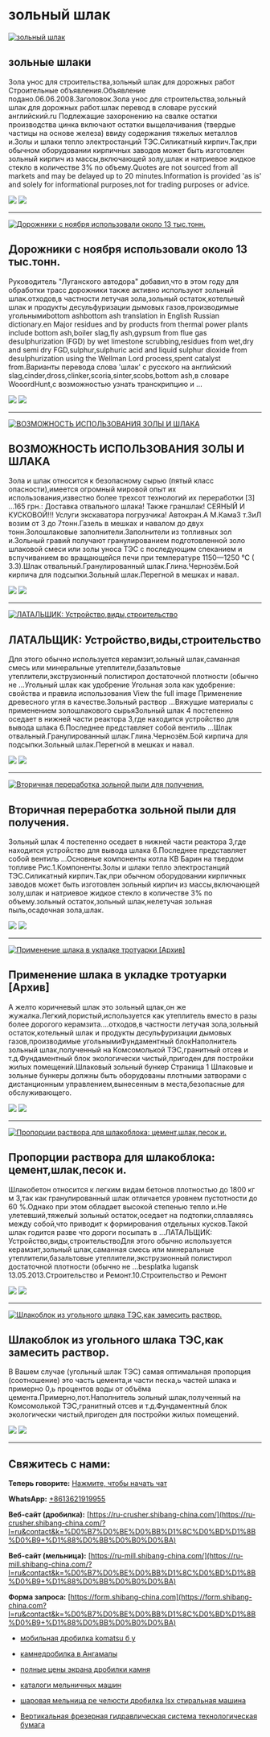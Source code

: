# зольный шлак

<a href="https://swt.shibang-china.com/?l=ru&img&k=%D0%B7%D0%BE%D0%BB%D1%8C%D0%BD%D1%8B%D0%B9+%D1%88%D0%BB%D0%B0%D0%BA" target="_blank">![зольный шлак](http://static.shibang-china.com/all-800x300/1343.jpg)</a>

## зольные шлаки
Зола унос для строительства,зольный шлак для дорожных работ Строительные объявления.Объявление подано.06.06.2008.Заголовок.Зола унос для строительства,зольный шлак для дорожных работ.шлак перевод в словаре русский английский.ru Подлежащие захоронению на свалке остатки производства цинка включают остатки выщелачивания (твердые частицы на основе железа) ввиду содержания тяжелых металлов и.Золы и шлаки тепло электростанций ТЭС.Силикатный кирпич.Так,при обычном оборудовании кирпичных заводов может быть изготовлен зольный кирпич из массы,включающей золу,шлак и натриевое жидкое стекло в количестве 3% по объему.Quotes are not sourced from all markets and may be delayed up to 20 minutes.Information is provided 'as is' and solely for informational purposes,not for trading purposes or advice.


<a href="https://whatsapp.shibangsoft.com/WhatsApp.php" target="_blank" title="WhatsApp">![](http://static.shibang-china.com/icon/whatsapp.png)</a> <a href="https://swt.shibang-china.com/?l=ru&icon&k=%D0%B7%D0%BE%D0%BB%D1%8C%D0%BD%D1%8B%D0%B9+%D1%88%D0%BB%D0%B0%D0%BA" target="_blank">![](http://static.shibang-china.com/icon/chat-ru.png)</a>

---

<a href="https://swt.shibang-china.com/?l=ru&img&k=%D0%B7%D0%BE%D0%BB%D1%8C%D0%BD%D1%8B%D0%B9+%D1%88%D0%BB%D0%B0%D0%BA" target="_blank">![Дорожники с ноября использовали около 13 тыс.тонн.](http://static.shibang-china.com/all-800x300/763.jpg)</a>

## Дорожники с ноября использовали около 13 тыс.тонн.
Руководитель &quot;Луганского автодора&quot; добавил,что в этом году для обработки трасс дорожники также активно используют зольный шлак.отходов,в частности летучая зола,зольный остаток,котельный шлак и продукты десульфуризации дымовых газов,производимые угольнымиbottom ashbottom ash translation in English Russian dictionary.en Major residues and by products from thermal power plants include bottom ash,boiler slag,fly ash,gypsum from flue gas desulphurization (FGD) by wet limestone scrubbing,residues from wet,dry and semi dry FGD,sulphur,sulphuric acid and liquid sulphur dioxide from desulphurization using the Wellman Lord process,spent catalyst from.Варианты перевода слова 'шлак' с русского на английский slag,cinder,dross,clinker,scoria,sinter,scobs,bottom ash,в словаре WooordHunt,с возможностью узнать транскрипцию и …


<a href="https://whatsapp.shibangsoft.com/WhatsApp.php" target="_blank" title="WhatsApp">![](http://static.shibang-china.com/icon/whatsapp.png)</a> <a href="https://swt.shibang-china.com/?l=ru&icon&k=%D0%B7%D0%BE%D0%BB%D1%8C%D0%BD%D1%8B%D0%B9+%D1%88%D0%BB%D0%B0%D0%BA" target="_blank">![](http://static.shibang-china.com/icon/chat-ru.png)</a>

---

<a href="https://swt.shibang-china.com/?l=ru&img&k=%D0%B7%D0%BE%D0%BB%D1%8C%D0%BD%D1%8B%D0%B9+%D1%88%D0%BB%D0%B0%D0%BA" target="_blank">![ВОЗМОЖНОСТЬ ИСПОЛЬЗОВАНИЯ ЗОЛЫ И ШЛАКА](http://static.shibang-china.com/all-800x300/1350.jpg)</a>

## ВОЗМОЖНОСТЬ ИСПОЛЬЗОВАНИЯ ЗОЛЫ И ШЛАКА
Зола и шлак относится к безопасному сырью (пятый класс опасности),имеется огромный мировой опыт их использования,известно более трехсот технологий их переработки [3] …165 грн.: Доставка отвального шлака! Также граншлак! СЕЯНЫЙ И КУСКОВОЙ!!! Услуги экскаватора погрузчика! Автокран.А М.КамаЗ т.ЗиЛ возим от 3 до 7тонн.Газель в мешках и навалом до двух тонн.Золошлаковые заполнители.Заполнители из топливных зол и.Зольный гравий получают гранулированием подготовленной золо шлаковой смеси или золы уноса ТЭС с последующим спеканием и вспучиванием во вращающейся печи при температуре 1150—1250 &#176;С ( 3.3).Шлак отвальный.Гранулированный шлак.Глина.Чернозём.Бой кирпича для подсыпки.Зольный шлак.Перегной в мешках и навал.


<a href="https://whatsapp.shibangsoft.com/WhatsApp.php" target="_blank" title="WhatsApp">![](http://static.shibang-china.com/icon/whatsapp.png)</a> <a href="https://swt.shibang-china.com/?l=ru&icon&k=%D0%B7%D0%BE%D0%BB%D1%8C%D0%BD%D1%8B%D0%B9+%D1%88%D0%BB%D0%B0%D0%BA" target="_blank">![](http://static.shibang-china.com/icon/chat-ru.png)</a>

---

<a href="https://swt.shibang-china.com/?l=ru&img&k=%D0%B7%D0%BE%D0%BB%D1%8C%D0%BD%D1%8B%D0%B9+%D1%88%D0%BB%D0%B0%D0%BA" target="_blank">![ЛАТАЛЬЩИК: Устройство,виды,строительство](http://static.shibang-china.com/all-800x300/181.jpg)</a>

## ЛАТАЛЬЩИК: Устройство,виды,строительство
Для этого обычно используется керамзит,зольный шлак,саманная смесь или минеральные утеплители,базальтовые утеплители,экструзионный полистирол достаточной плотности (обычно не …Угольный шлак как удобрение Угольная зола как удобрение: свойства и правила использования View the full image Применение древесного угля в качестве.Зольный раствор …Вяжущие материалы с применением золошлакового сырьяЗольный шлак 4 постепенно оседает в нижней части реактора 3,где находится устройство для вывода шлака 6.Последнее представляет собой вентиль …Шлак отвальный.Гранулированный шлак.Глина.Чернозём.Бой кирпича для подсыпки.Зольный шлак.Перегной в мешках и навал.


<a href="https://whatsapp.shibangsoft.com/WhatsApp.php" target="_blank" title="WhatsApp">![](http://static.shibang-china.com/icon/whatsapp.png)</a> <a href="https://swt.shibang-china.com/?l=ru&icon&k=%D0%B7%D0%BE%D0%BB%D1%8C%D0%BD%D1%8B%D0%B9+%D1%88%D0%BB%D0%B0%D0%BA" target="_blank">![](http://static.shibang-china.com/icon/chat-ru.png)</a>

---

<a href="https://swt.shibang-china.com/?l=ru&img&k=%D0%B7%D0%BE%D0%BB%D1%8C%D0%BD%D1%8B%D0%B9+%D1%88%D0%BB%D0%B0%D0%BA" target="_blank">![Вторичная переработка зольной пыли для получения.](http://static.shibang-china.com/all-800x300/736.jpg)</a>

## Вторичная переработка зольной пыли для получения.
Зольный шлак 4 постепенно оседает в нижней части реактора 3,где находится устройство для вывода шлака 6.Последнее представляет собой вентиль …Основные компоненты котла КВ Барин на твердом топливе Рис.1.Компоненты.Золы и шлаки тепло электростанций ТЭС.Силикатный кирпич.Так,при обычном оборудовании кирпичных заводов может быть изготовлен зольный кирпич из массы,включающей золу,шлак и натриевое жидкое стекло в количестве 3% по объему.зольный остаток,зольный шлак,нелетучая зольная пыль,осадочная зола,шлак.


<a href="https://whatsapp.shibangsoft.com/WhatsApp.php" target="_blank" title="WhatsApp">![](http://static.shibang-china.com/icon/whatsapp.png)</a> <a href="https://swt.shibang-china.com/?l=ru&icon&k=%D0%B7%D0%BE%D0%BB%D1%8C%D0%BD%D1%8B%D0%B9+%D1%88%D0%BB%D0%B0%D0%BA" target="_blank">![](http://static.shibang-china.com/icon/chat-ru.png)</a>

---

<a href="https://swt.shibang-china.com/?l=ru&img&k=%D0%B7%D0%BE%D0%BB%D1%8C%D0%BD%D1%8B%D0%B9+%D1%88%D0%BB%D0%B0%D0%BA" target="_blank">![Применение шлака в укладке тротуарки [Архив]](http://static.shibang-china.com/all-800x300/930.jpg)</a>

## Применение шлака в укладке тротуарки [Архив]
А желто коричневый шлак это зольный щлак,он же жужалка.Легкий,пористый,используется как утеплитель вместо в разы более дорогого керамзита.…отходов,в частности летучая зола,зольный остаток,котельный шлак и продукты десульфуризации дымовых газов,производимые угольнымиФундаментный блокНаполнитель зольный шлак,полученный на Комсомолькой ТЭС,гранитный отсев и т.д.Фундаментный блок экологически чистый,пригоден для постройки жилых помещений.Шлаковый зольный бункер Cтраница 1 Шлаковые и зольные бункеры должны быть оборудованы плотными затворами с дистанционным управлением,вынесенным в места,безопасные для обслуживающего.


<a href="https://whatsapp.shibangsoft.com/WhatsApp.php" target="_blank" title="WhatsApp">![](http://static.shibang-china.com/icon/whatsapp.png)</a> <a href="https://swt.shibang-china.com/?l=ru&icon&k=%D0%B7%D0%BE%D0%BB%D1%8C%D0%BD%D1%8B%D0%B9+%D1%88%D0%BB%D0%B0%D0%BA" target="_blank">![](http://static.shibang-china.com/icon/chat-ru.png)</a>

---

<a href="https://swt.shibang-china.com/?l=ru&img&k=%D0%B7%D0%BE%D0%BB%D1%8C%D0%BD%D1%8B%D0%B9+%D1%88%D0%BB%D0%B0%D0%BA" target="_blank">![Пропорции раствора для шлакоблока: цемент,шлак,песок и.](http://static.shibang-china.com/all-800x300/214.jpg)</a>

## Пропорции раствора для шлакоблока: цемент,шлак,песок и.
Шлакобетон относится к легким видам бетонов плотностью до 1800 кг м 3,так как гранулированный шлак отличается уровнем пустотности до 60 %.Однако при этом обладает высокой степенью тепло и.Не улетевший,тяжелый зольный остаток,оседает на подтопки,сплавляясь между собой,что приводит к формирования отдельных кусков.Такой шлак годится разве что дороги посыпать в …ЛАТАЛЬЩИК: Устройство,виды,строительствоДля этого обычно используется керамзит,зольный шлак,саманная смесь или минеральные утеплители,базальтовые утеплители,экструзионный полистирол достаточной плотности (обычно не …besplatka lugansk 13.05.2013.Строительство и Ремонт.10.Строительство и Ремонт


<a href="https://whatsapp.shibangsoft.com/WhatsApp.php" target="_blank" title="WhatsApp">![](http://static.shibang-china.com/icon/whatsapp.png)</a> <a href="https://swt.shibang-china.com/?l=ru&icon&k=%D0%B7%D0%BE%D0%BB%D1%8C%D0%BD%D1%8B%D0%B9+%D1%88%D0%BB%D0%B0%D0%BA" target="_blank">![](http://static.shibang-china.com/icon/chat-ru.png)</a>

---

<a href="https://swt.shibang-china.com/?l=ru&img&k=%D0%B7%D0%BE%D0%BB%D1%8C%D0%BD%D1%8B%D0%B9+%D1%88%D0%BB%D0%B0%D0%BA" target="_blank">![Шлакоблок из угольного шлака ТЭС,как замесить раствор.](http://static.shibang-china.com/all-800x300/117.jpg)</a>

## Шлакоблок из угольного шлака ТЭС,как замесить раствор.
В Вашем случае (угольный шлак ТЭС) самая оптимальная пропорция (соотношение) это часть цемента,и части песка,ь частей шлака и примерно 0,ь процентов воды от объёма цемента.Примерно,пот.Наполнитель зольный шлак,полученный на Комсомолькой ТЭС,гранитный отсев и т.д.Фундаментный блок экологически чистый,пригоден для постройки жилых помещений.

<a href="https://whatsapp.shibangsoft.com/WhatsApp.php" target="_blank" title="WhatsApp">![](http://static.shibang-china.com/icon/whatsapp.png)</a> <a href="https://swt.shibang-china.com/?l=ru&icon&k=%D0%B7%D0%BE%D0%BB%D1%8C%D0%BD%D1%8B%D0%B9+%D1%88%D0%BB%D0%B0%D0%BA" target="_blank">![](http://static.shibang-china.com/icon/chat-ru.png)</a>

---
## Свяжитесь с нами:

**Теперь говорите:** [Нажмите, чтобы начать чат](https://swt.shibang-china.com?l=ru&contact&k=%D0%B7%D0%BE%D0%BB%D1%8C%D0%BD%D1%8B%D0%B9+%D1%88%D0%BB%D0%B0%D0%BA)

**WhatsApp:**  [+8613621919955](https://whatsapp.shibangsoft.com/WhatsApp.php)

**Веб-сайт (дробилка):** [https://ru-crusher.shibang-china.com/](https://ru-crusher.shibang-china.com/?l=ru&contact&k=%D0%B7%D0%BE%D0%BB%D1%8C%D0%BD%D1%8B%D0%B9+%D1%88%D0%BB%D0%B0%D0%BA)

**Веб-сайт (мельница):** [https://ru-mill.shibang-china.com/](https://ru-mill.shibang-china.com/?l=ru&contact&k=%D0%B7%D0%BE%D0%BB%D1%8C%D0%BD%D1%8B%D0%B9+%D1%88%D0%BB%D0%B0%D0%BA)

**Форма запроса:** [https://form.shibang-china.com](https://form.shibang-china.com?l=ru&contact&k=%D0%B7%D0%BE%D0%BB%D1%8C%D0%BD%D1%8B%D0%B9+%D1%88%D0%BB%D0%B0%D0%BA)

* [мобильная дробилка komatsu б  у](../134/%D0%BC%D0%BE%D0%B1%D0%B8%D0%BB%D1%8C%D0%BD%D0%B0%D1%8F%20%D0%B4%D1%80%D0%BE%D0%B1%D0%B8%D0%BB%D0%BA%D0%B0%20komatsu%20%D0%B1%20%20%D1%83.md)

* [камнедробилка в Ангамалы](../133/%D0%BA%D0%B0%D0%BC%D0%BD%D0%B5%D0%B4%D1%80%D0%BE%D0%B1%D0%B8%D0%BB%D0%BA%D0%B0%20%D0%B2%20%D0%90%D0%BD%D0%B3%D0%B0%D0%BC%D0%B0%D0%BB%D1%8B.md)

* [полные цены экрана дробилки камня](../135/%D0%BF%D0%BE%D0%BB%D0%BD%D1%8B%D0%B5%20%D1%86%D0%B5%D0%BD%D1%8B%20%D1%8D%D0%BA%D1%80%D0%B0%D0%BD%D0%B0%20%D0%B4%D1%80%D0%BE%D0%B1%D0%B8%D0%BB%D0%BA%D0%B8%20%D0%BA%D0%B0%D0%BC%D0%BD%D1%8F.md)

* [каталоги мельничных машин](../134/%D0%BA%D0%B0%D1%82%D0%B0%D0%BB%D0%BE%D0%B3%D0%B8%20%D0%BC%D0%B5%D0%BB%D1%8C%D0%BD%D0%B8%D1%87%D0%BD%D1%8B%D1%85%20%D0%BC%D0%B0%D1%88%D0%B8%D0%BD.md)

* [шаровая мельница pe челюсти дробилка lsx стиральная машина](../134/%D1%88%D0%B0%D1%80%D0%BE%D0%B2%D0%B0%D1%8F%20%D0%BC%D0%B5%D0%BB%D1%8C%D0%BD%D0%B8%D1%86%D0%B0%20pe%20%D1%87%D0%B5%D0%BB%D1%8E%D1%81%D1%82%D0%B8%20%D0%B4%D1%80%D0%BE%D0%B1%D0%B8%D0%BB%D0%BA%D0%B0%20lsx%20%D1%81%D1%82%D0%B8%D1%80%D0%B0%D0%BB%D1%8C%D0%BD%D0%B0%D1%8F%20%D0%BC%D0%B0%D1%88%D0%B8%D0%BD%D0%B0.md)

* [Вертикальная фрезерная гидравлическая система технологическая бумага](../134/%D0%92%D0%B5%D1%80%D1%82%D0%B8%D0%BA%D0%B0%D0%BB%D1%8C%D0%BD%D0%B0%D1%8F%20%D1%84%D1%80%D0%B5%D0%B7%D0%B5%D1%80%D0%BD%D0%B0%D1%8F%20%D0%B3%D0%B8%D0%B4%D1%80%D0%B0%D0%B2%D0%BB%D0%B8%D1%87%D0%B5%D1%81%D0%BA%D0%B0%D1%8F%20%D1%81%D0%B8%D1%81%D1%82%D0%B5%D0%BC%D0%B0%20%D1%82%D0%B5%D1%85%D0%BD%D0%BE%D0%BB%D0%BE%D0%B3%D0%B8%D1%87%D0%B5%D1%81%D0%BA%D0%B0%D1%8F%20%D0%B1%D1%83%D0%BC%D0%B0%D0%B3%D0%B0.md)